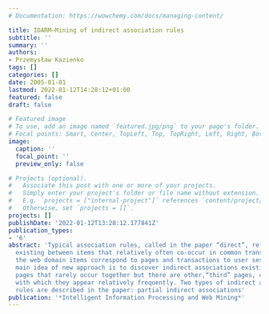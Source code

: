 ```yaml
---
# Documentation: https://wowchemy.com/docs/managing-content/

title: IDARM—Mining of indirect association rules
subtitle: ''
summary: ''
authors:
- Przemysław Kazienko
tags: []
categories: []
date: 2005-01-01
lastmod: 2022-01-12T14:28:12+01:00
featured: false
draft: false

# Featured image
# To use, add an image named `featured.jpg/png` to your page's folder.
# Focal points: Smart, Center, TopLeft, Top, TopRight, Left, Right, BottomLeft, Bottom, BottomRight.
image:
  caption: ''
  focal_point: ''
  preview_only: false

# Projects (optional).
#   Associate this post with one or more of your projects.
#   Simply enter your project's folder or file name without extension.
#   E.g. `projects = ["internal-project"]` references `content/project/deep-learning/index.md`.
#   Otherwise, set `projects = []`.
projects: []
publishDate: '2022-01-12T13:28:12.177841Z'
publication_types:
- '6'
abstract: 'Typical association rules, called in the paper “direct”, reflect relationships
  existing between items that relatively often co-occur in common transactions. In
  the web domain items correspond to pages and transactions to user sessions. The
  main idea of new approach is to discover indirect associations existing between
  pages that rarely occur together but there are other,“third” pages, called transitive,
  with which they appear relatively frequently. Two types of indirect associations
  rules are described in the paper: partial indirect associations'
publication: '*Intelligent Information Processing and Web Mining*'
---
```

